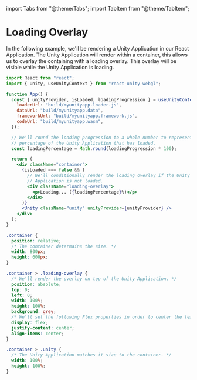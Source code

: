 import Tabs from "@theme/Tabs";
import TabItem from "@theme/TabItem";

# Loading Overlay

In the following example, we'll be rendering a Unity Application in our React Application. The Unity Application will render within a container, this allows us to overlay the containing with a loading overlay. This overlay will be visible while the Unity Application is loading.

<Tabs>
<TabItem value="App.jsx" label="App.jsx">

```jsx showLineNumbers title="App.jsx"
import React from "react";
import { Unity, useUnityContext } from "react-unity-webgl";

function App() {
  const { unityProvider, isLoaded, loadingProgression } = useUnityContext({
    loaderUrl: "build/myunityapp.loader.js",
    dataUrl: "build/myunityapp.data",
    frameworkUrl: "build/myunityapp.framework.js",
    codeUrl: "build/myunityapp.wasm",
  });

  // We'll round the loading progression to a whole number to represent the
  // percentage of the Unity Application that has loaded.
  const loadingPercentage = Math.round(loadingProgression * 100);

  return (
    <div className="container">
      {isLoaded === false && (
        // We'll conditionally render the loading overlay if the Unity
        // Application is not loaded.
        <div className="loading-overlay">
          <p>Loading... ({loadingPercentage}%)</p>
        </div>
      )}
      <Unity className="unity" unityProvider={unityProvider} />
    </div>
  );
}
```

</TabItem>
<TabItem value="App.css" label="App.css">

```css showLineNumbers title="App.css"
.container {
  position: relative;
  /* The container determains the size. */
  width: 800px;
  height: 600px;
}

.container > .loading-overlay {
  /* We'll render the overlay on top of the Unity Application. */
  position: absolute;
  top: 0;
  left: 0;
  width: 100%;
  height: 100%;
  background: grey;
  /* We'll set the following Flex properties in order to center the text. */
  display: flex;
  justify-content: center;
  align-items: center;
}

.container > .unity {
  /* The Unity Application matches it size to the container. */
  width: 100%;
  height: 100%;
}
```

</TabItem>
</Tabs>
